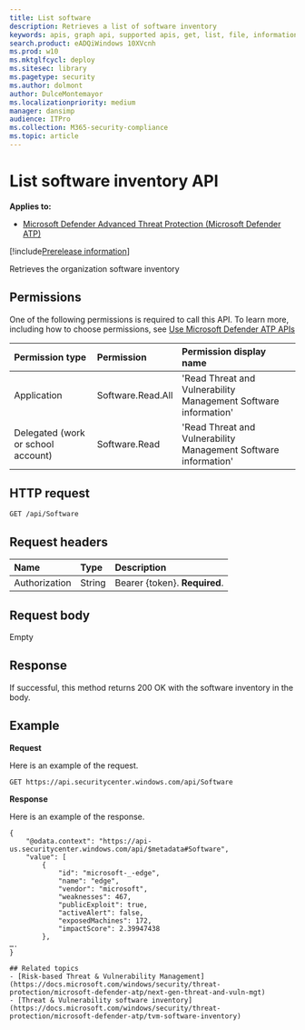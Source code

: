 ```yaml
---
title: List software
description: Retrieves a list of software inventory
keywords: apis, graph api, supported apis, get, list, file, information, software inventory, threat & vulnerability management api, mdatp tvm api
search.product: eADQiWindows 10XVcnh
ms.prod: w10
ms.mktglfcycl: deploy
ms.sitesec: library
ms.pagetype: security
ms.author: dolmont
author: DulceMontemayor
ms.localizationpriority: medium
manager: dansimp
audience: ITPro
ms.collection: M365-security-compliance 
ms.topic: article
---
```


# List software inventory API
**Applies to:**
- [Microsoft Defender Advanced Threat Protection (Microsoft Defender ATP)](https://go.microsoft.com/fwlink/p/?linkid=2069559)

[!include[Prerelease information](../../includes/prerelease.md)]

Retrieves the organization software inventory

## Permissions
One of the following permissions is required to call this API. To learn more, including how to choose permissions, see [Use Microsoft Defender ATP APIs](apis-intro.md)

Permission type |	Permission	|	Permission display name
:---|:---|:---
Application |Software.Read.All |	'Read Threat and Vulnerability Management Software information'
Delegated (work or school account) | Software.Read |	'Read Threat and Vulnerability Management Software information'

## HTTP request
```
GET /api/Software
```

## Request headers

Name | Type | Description
:---|:---|:---
Authorization | String | Bearer {token}. **Required**.


## Request body
Empty

## Response
If successful, this method returns 200 OK with the software inventory in the body.


## Example

**Request**

Here is an example of the request.

```
GET https://api.securitycenter.windows.com/api/Software
```

**Response**

Here is an example of the response.


```
{
    "@odata.context": "https://api-us.securitycenter.windows.com/api/$metadata#Software",
    "value": [
        {
            "id": "microsoft-_-edge",
            "name": "edge",
            "vendor": "microsoft",
            "weaknesses": 467,
            "publicExploit": true,
            "activeAlert": false,
            "exposedMachines": 172,
            "impactScore": 2.39947438
        },
….
}

## Related topics
- [Risk-based Threat & Vulnerability Management](https://docs.microsoft.com/windows/security/threat-protection/microsoft-defender-atp/next-gen-threat-and-vuln-mgt)
- [Threat & Vulnerability software inventory](https://docs.microsoft.com/windows/security/threat-protection/microsoft-defender-atp/tvm-software-inventory)
